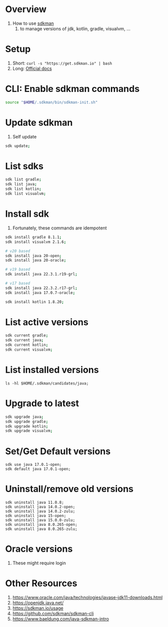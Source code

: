# Overview
1. How to use [sdkman](https://sdkman.io/)
    1. to manage versions of jdk, kotlin, gradle, visualvm, ...


# Setup
1. Short: `curl -s "https://get.sdkman.io" | bash`
1. Long: [Official docs](https://sdkman.io/install)


# CLI: Enable sdkman commands
```sh
source "$HOME/.sdkman/bin/sdkman-init.sh"
```


# Update sdkman
1. Self update
```sh
sdk update;
```


# List sdks
```sh
sdk list gradle;
sdk list java;
sdk list kotlin;
sdk list visualvm;
```


# Install sdk
1. Fortunately, these commands are idempotent
```sh
sdk install gradle 8.1.1;
sdk install visualvm 2.1.6;

# v20 based
sdk install java 20-open;
sdk install java 20-oracle;

# v19 based
sdk install java 22.3.1.r19-grl;

# v17 based
sdk install java 22.3.2.r17-grl;
sdk install java 17.0.7-oracle;

sdk install kotlin 1.8.20;
```


# List active versions
```sh
sdk current gradle;
sdk current java;
sdk current kotlin;
sdk current visualvm;
```


# List installed versions
```
ls -hl $HOME/.sdkman/candidates/java;
```


# Upgrade to latest
```sh
sdk upgrade java;
sdk upgrade gradle;
sdk upgrade kotlin;
sdk upgrade visualvm;
```


# Set/Get Default versions
```
sdk use java 17.0.1-open;
sdk default java 17.0.1-open;
```


# Uninstall/remove old versions
```
sdk uninstall java 11.0.8;
sdk uninstall java 14.0.2-open;
sdk uninstall java 14.0.2-zulu;
sdk uninstall java 15-open;
sdk uninstall java 15.0.0-zulu;
sdk uninstall java 8.0.265-open;
sdk uninstall java 8.0.265-zulu;
```


# Oracle versions
1. These might require login


# Other Resources
1. https://www.oracle.com/java/technologies/javase-jdk11-downloads.html
1. https://openjdk.java.net/
1. https://sdkman.io/usage
1. https://github.com/sdkman/sdkman-cli
1. https://www.baeldung.com/java-sdkman-intro
